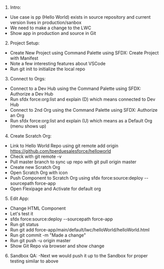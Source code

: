 1. Intro:
- Use case is pp (Hello World) exists in source repository and current version lives in production/sanbox
- We need to make a change to the LWC
- Show app in production and source in Git

2. Project Setup:
- Create New Project using Command Palette using SFDX: Create Project with Manifest
- Note a few interesting features about VSCode
- Run git init to initialize the local repo

3. Connect to Orgs:
- Connect to a Dev Hub using the Command Palette using SFDX: Authorize a Dev Hub
- Run sfdx force:org:list and explain (D) which means connected to Dev Hub
- Connect to 2nd Org using the Command Palette using SFDX: Authorize an Org
- Run sfdx force:org:list and explain (U) which means as a Default Org (menu shows up)

4. Create Scratch Org:
- Link to Hello World Repo using git remote add origin https://github.com/tperduesalesforce/helloworld
- Check with git remote -v
- Pull master branch to sync up repo with git pull origin master
- Create new Scratch Org
- Open Scratch Org with icon
- Push Component to Scratch Org using sfdx force:source:deploy --sourcepath force-app
- Open Flexipage and Activate for default org

5. Edit App:
- Change HTML Component
- Let's test it
- sfdx force:source:deploy --sourcepath force-app
- Run git status
- Run git add force-app/main/default/lwc/helloWorld/helloWorld.html
- Run git commit -m "Made a change"
- Run git push -u origin master 
- Show Git Repo via browser and show change

6. Sandbox QA:
-Next we would push it up to the Sandbox for proper testing similar to above
